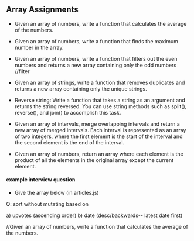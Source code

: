## Array Assignments

- Given an array of numbers, write a function that calculates the average of the numbers.

- Given an array of numbers, write a function that finds the maximum number in the array.

- Given an array of numbers, write a function that filters out the even numbers and returns a new array containing only the odd numbers //filter

- Given an array of strings, write a function that removes duplicates and returns a new array containing only the unique strings.

- Reverse string: Write a function that takes a string as an argument and returns the string reversed. You can use string methods such as split(), reverse(), and join() to accomplish this task.

- Given an array of intervals, merge overlapping intervals and return a new array of merged intervals. Each interval is represented as an array of two integers, where the first element is the start of the interval and the second element is the end of the interval.
<!-- [[2,6],[5,9],[4,9]] -->

- Given an array of numbers, return an array where each element is the product of all the elements in the original array except the current element.

#### example interview question

- Give the array below (in articles.js)

Q: sort without mutating based on

a) upvotes (ascending order)
b) date (desc/backwards-- latest date first)

//Given an array of numbers, write a function that calculates the average of the numbers.

